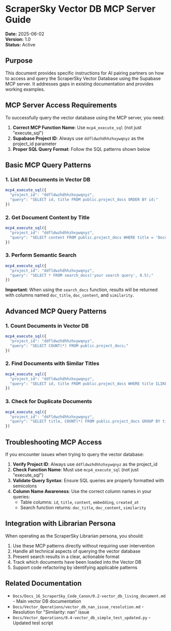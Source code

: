 # ScraperSky Vector DB MCP Server Guide

**Date:** 2025-06-02  
**Version:** 1.0  
**Status:** Active  

## Purpose

This document provides specific instructions for AI pairing partners on how to access and query the ScraperSky Vector Database using the Supabase MCP server. It addresses gaps in existing documentation and provides working examples.

## MCP Server Access Requirements

To successfully query the vector database using the MCP server, you need:

1. **Correct MCP Function Name**: Use `mcp4_execute_sql` (not just "execute_sql")
2. **Supabase Project ID**: Always use `ddfldwzhdhhzhxywqnyz` as the project_id parameter
3. **Proper SQL Query Format**: Follow the SQL patterns shown below

## Basic MCP Query Patterns

### 1. List All Documents in Vector DB

```javascript
mcp4_execute_sql({
  "project_id": "ddfldwzhdhhzhxywqnyz",
  "query": "SELECT id, title FROM public.project_docs ORDER BY id;"
})
```

### 2. Get Document Content by Title

```javascript
mcp4_execute_sql({
  "project_id": "ddfldwzhdhhzhxywqnyz",
  "query": "SELECT content FROM public.project_docs WHERE title = 'DocumentTitle.md';"
})
```

### 3. Perform Semantic Search

```javascript
mcp4_execute_sql({
  "project_id": "ddfldwzhdhhzhxywqnyz",
  "query": "SELECT * FROM search_docs('your search query', 0.5);"
})
```

**Important**: When using the `search_docs` function, results will be returned with columns named `doc_title`, `doc_content`, and `similarity`.

## Advanced MCP Query Patterns

### 1. Count Documents in Vector DB

```javascript
mcp4_execute_sql({
  "project_id": "ddfldwzhdhhzhxywqnyz",
  "query": "SELECT COUNT(*) FROM public.project_docs;"
})
```

### 2. Find Documents with Similar Titles

```javascript
mcp4_execute_sql({
  "project_id": "ddfldwzhdhhzhxywqnyz",
  "query": "SELECT id, title FROM public.project_docs WHERE title ILIKE '%pattern%';"
})
```

### 3. Check for Duplicate Documents

```javascript
mcp4_execute_sql({
  "project_id": "ddfldwzhdhhzhxywqnyz",
  "query": "SELECT title, COUNT(*) FROM public.project_docs GROUP BY title HAVING COUNT(*) > 1;"
})
```

## Troubleshooting MCP Access

If you encounter issues when trying to query the vector database:

1. **Verify Project ID**: Always use `ddfldwzhdhhzhxywqnyz` as the project_id
2. **Check Function Name**: Must use `mcp4_execute_sql` (not just "execute_sql")
3. **Validate Query Syntax**: Ensure SQL queries are properly formatted with semicolons
4. **Column Name Awareness**: Use the correct column names in your queries:
   - Table columns: `id`, `title`, `content`, `embedding`, `created_at`
   - Search function returns: `doc_title`, `doc_content`, `similarity`

## Integration with Librarian Persona

When operating as the ScraperSky Librarian persona, you should:

1. Use these MCP patterns directly without requiring user intervention
2. Handle all technical aspects of querying the vector database
3. Present search results in a clear, actionable format
4. Track which documents have been loaded into the Vector DB
5. Support code refactoring by identifying applicable patterns

## Related Documentation

- `Docs/Docs_16_ScraperSky_Code_Canon/0.2-vector_db_living_document.md` - Main vector DB documentation
- `Docs/Vector_Operations/vector_db_nan_issue_resolution.md` - Resolution for "Similarity: nan" issue
- `Docs/Vector_Operations/0.4-vector_db_simple_test_updated.py` - Updated test script
